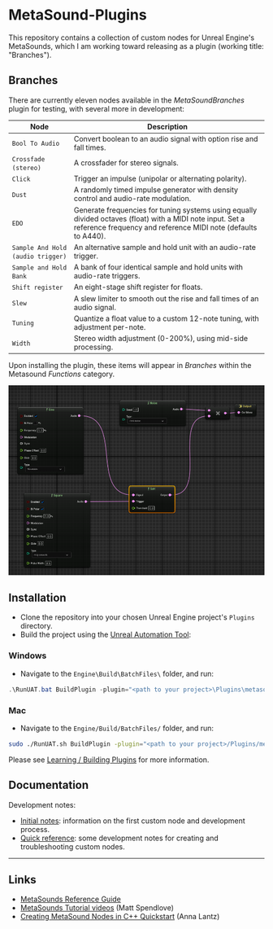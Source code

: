 # MetaSound-Plugins 
This repository contains a collection of custom nodes for Unreal Engine's MetaSounds, which I am working toward releasing as a plugin (working title: "Branches").

## Branches
There are currently eleven nodes available in the *MetaSoundBranches* plugin for testing, with several more in development:

| Node      | Description                                                  |
|-----------|--------------------------------------------------------------|
| `Bool To Audio`    | Convert boolean to an audio signal with option rise and fall times.|
| `Crossfade (stereo)`    | A crossfader for stereo signals.|
| `Click`    | Trigger an impulse (unipolar or alternating polarity).|
| `Dust`    | A randomly timed impulse generator with density control and audio-rate modulation.|
| `EDO`    | Generate frequencies for tuning systems using equally divided octaves (float) with a MIDI note input.  Set a reference frequency and reference MIDI note (defaults to A440).|
| `Sample And Hold (audio trigger)`     | An alternative sample and hold unit with an audio-rate trigger. |
| `Sample and Hold Bank`| A bank of four identical sample and hold units with audio-rate triggers.              |
| `Shift register`| An eight-stage shift register for floats. |
| `Slew`    | A slew limiter to smooth out the rise and fall times of an audio signal. |
| `Tuning`    | Quantize a float value to a custom 12-note tuning, with adjustment per-note. |
| `Width`    | Stereo width adjustment (0-200%), using mid-side processing. |

Upon installing the plugin, these items will appear in *Branches* within the Metasound *Functions* category.

![Signal flow in a MetaSound Source showing a sample and hold node connected to two audio sources, controlling the volume of a white noise generator.](./docs/SaH_demo.png)

## Installation
- Clone the repository into your chosen Unreal Engine project's `Plugins` directory.
- Build the project using the [Unreal Automation Tool](https://dev.epicgames.com/documentation/en-us/unreal-engine/unreal-automation-tool-for-unreal-engine):
### Windows
- Navigate to the `Engine\Build\BatchFiles\` folder, and run: 
```PowerShell
.\RunUAT.bat BuildPlugin -plugin="<path to your project>\Plugins\metasound-plugins\MetasoundBranches.uplugin" -package="<path to your project>\Plugins\metasound-plugins\MetasoundBranches.uplugin"
```
### Mac
- Navigate to the `Engine/Build/BatchFiles/` folder, and run: 
```Bash
sudo ./RunUAT.sh BuildPlugin -plugin="<path to your project>/Plugins/metasound-plugins/MetasoundBranches.uplugin" -package="<path to your project>/Plugins/metasound-plugins/MetasoundBranches.uplugin"
```

Please see [Learning / Building Plugins](https://dev.epicgames.com/community/learning/tutorials/qz93/unreal-engine-building-plugins) for more information.

## Documentation
Development notes:
- [Initial notes](./docs/README.md): information on the first custom node and development process.
- [Quick reference](./docs/quick_reference.md): some development notes for creating and troubleshooting custom nodes. 

---

## Links
- [MetaSounds Reference Guide](https://dev.epicgames.com/documentation/en-us/unreal-engine/metasounds-reference-guide-in-unreal-engine)
- [MetaSounds Tutorial videos](https://dev.epicgames.com/community/learning/recommended-community-tutorial/Kw7l/unreal-engine-metasounds) (Matt Spendlove)
- [Creating MetaSound Nodes in C++ Quickstart](https://dev.epicgames.com/community/learning/tutorials/ry7p/unreal-engine-creating-metasound-nodes-in-c-quickstart) (Anna Lantz)